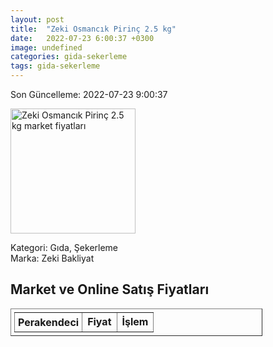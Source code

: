 ```yaml
---
layout: post
title:  "Zeki Osmancık Pirinç 2.5 kg"
date:   2022-07-23 6:00:37 +0300
image: undefined
categories: gida-sekerleme
tags: gida-sekerleme
---
```


Son Güncelleme: 2022-07-23 9:00:37

<img src="undefined" width="200" alt="Zeki Osmancık Pirinç 2.5 kg market fiyatları" />

Kategori: Gıda, Şekerleme
<br />
Marka: Zeki Bakliyat

<h2>Market ve Online Satış Fiyatları</h2>

<table border="1" style="padding: 5px;width:80%;">
  <tr>
    <td style="padding: 5px;"><strong>Perakendeci</strong></td>
    <td><strong>Fiyat</strong></td>
    <td><strong>İşlem</strong></td>
  </tr>
  
</table>
